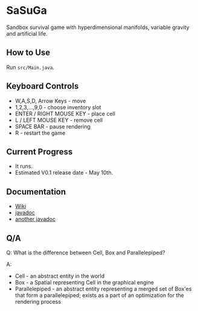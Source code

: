# SaSuGa
Sandbox survival game with hyperdimensional manifolds,
variable gravity and artificial life.

## How to Use
Run `src/Main.java`.

## Keyboard Controls
* W,A,S,D, Arrow Keys - move
* 1,2,3,...,9,0 - choose inventory slot
* ENTER / RIGHT MOUSE KEY - place cell
* L / LEFT MOUSE KEY - remove cell
* SPACE BAR - pause rendering
* R - restart the game

## Current Progress
* It runs.
* Estimated V0.1 release date - May 10th.

## Documentation
* [Wiki](https://github.com/slemonide/sasuga/wiki)
* [javadoc](https://slemonide.github.io/sasuga/)
* [another javadoc](docs/index.html)


## Q/A
Q: What is the difference between Cell, Box and Parallelepiped?

A:
 * Cell - an abstract entity in the world
 * Box - a Spatial representing Cell in the graphical engine
 * Parallelepiped - an abstract entity representing a merged set of Box'es
 that form a parallelepiped; exists as a part of an optimization for the
 rendering process
